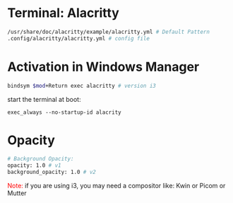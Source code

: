 
# Terminal: Alacritty
```bash
/usr/share/doc/alacritty/example/alacritty.yml # Default Pattern
.config/alacritty/alacritty.yml # config file
```



# Activation in Windows Manager
```bash
bindsym $mod+Return exec alacritty # version i3
```

start the terminal at boot:
```
exec_always --no-startup-id alacrity
```


# Opacity
```bash
# Background Opacity:
opacity: 1.0 # v1
background_opacity: 1.0 # v2
```

<span style="color:red">Note:</span> if you are using i3, you may need a compositor like: Kwin or Picom or Mutter